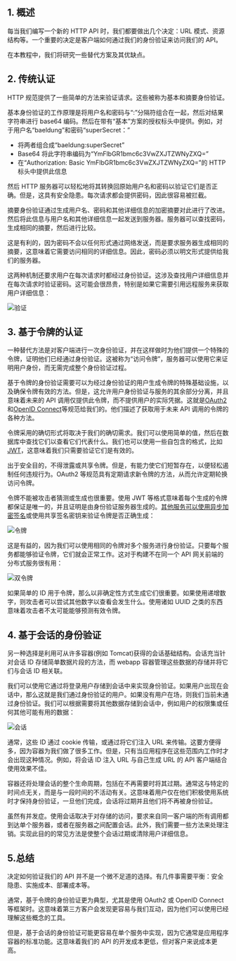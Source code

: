 ## 1. 概述

每当我们编写一个新的 HTTP API 时，我们都要做出几个决定：URL 模式、资源结构等。一个重要的决定是客户端如何通过我们的身份验证来访问我们的 API。

在本教程中，我们将研究一些替代方案及其优缺点。

## 2. 传统认证

HTTP 规范提供了一些简单的方法来验证请求。这些被称为基本和摘要身份验证。

基本身份验证的工作原理是将用户名和密码与“:”分隔符组合在一起，然后对结果字符串进行 base64 编码。然后在带有“基本”方案的授权标头中提供。例如，对于用户名“baeldung”和密码“superSecret：”

-   将两者组合成“baeldung:superSecret”
-   Base64 将此字符串编码为“YmFlbGR1bmc6c3VwZXJTZWNyZXQ=”
-   在“Authorization: Basic YmFlbGR1bmc6c3VwZXJTZWNyZXQ=”的 HTTP 标头中提供此信息

然后 HTTP 服务器可以轻松地将其转换回原始用户名和密码以验证它们是否正确。但是，这具有安全隐患。每次请求都会提供密码，因此很容易被拦截。

摘要身份验证通过生成用户名、密码和其他详细信息的加密摘要对此进行了改进。然后将此信息与用户名和其他详细信息一起发送到服务器。服务器可以查找密码，生成相同的摘要，然后进行比较。

这是有利的，因为密码不会以任何形式通过网络发送，而是要求服务器生成相同的摘要，这意味着它需要访问相同的详细信息。因此，密码必须以明文形式提供给我们的服务器。

这两种机制还要求用户在每次请求时都经过身份验证。这涉及查找用户详细信息并在每次请求时验证密码。这可能会很昂贵，特别是如果它需要引用远程服务来获取用户详细信息：

![验证](https://www.baeldung.com/wp-content/uploads/sites/4/2021/04/authentication.png)

## 3. 基于令牌的认证

一种替代方法是对客户端进行一次身份验证，并在这样做时为他们提供一个特殊的令牌，证明他们已经通过身份验证。这被称为“访问令牌”，服务器可以使用它来证明用户身份，而无需完成整个身份验证过程。

基于令牌的身份验证需要可以为经过身份验证的用户生成令牌的特殊基础设施，以及确保令牌有效的方法。但是，这允许用户身份验证与服务的其余部分分离，并且意味着未来的 API 调用仅提供此令牌，而不提供用户的实际凭据。这就是[OAuth2](https://www.baeldung.com/tag/oauth/)和[OpenID Connect](https://www.baeldung.com/spring-security-openid-connect)等规范给我们的。他们描述了获取用于未来 API 调用的令牌的各种方法。

令牌采用的确切形式将取决于我们的确切需求。我们可以使用简单的值，然后在数据库中查找它们以查看它们代表什么。我们也可以使用一些自包含的格式，比如[JWT](https://www.baeldung.com/spring-security-oauth-jwt)，这意味着我们只需要验证它们是有效的。

出于安全目的，不得泄露或共享令牌。但是，有能力使它们短暂存在，以便轻松遏制任何违规行为。OAuth2 等规范具有定期请求新令牌的方法，从而允许定期轮换访问令牌。

令牌不能被攻击者猜测或生成也很重要。使用 JWT 等格式意味着每个生成的令牌都保证是唯一的，并且证明是由身份验证服务器生成的。[其他服务可以使用异步加密签名](https://www.baeldung.com/java-digital-signature)或使用共享签名密钥来验证令牌是否正确生成：

![令牌](https://www.baeldung.com/wp-content/uploads/sites/4/2021/04/token.png)

这是有益的，因为我们可以使用相同的令牌对多个服务进行身份验证。只要每个服务都能够验证令牌，它们就会正常工作。这对于构建不在同一个 API 网关前端的分布式服务很有用：

![双令牌](https://www.baeldung.com/wp-content/uploads/sites/4/2021/04/twotokens.png)

如果简单的 ID 用于令牌，那么以非确定性方式生成它们很重要。如果使用递增数字，则攻击者可以尝试其他数字以查看会发生什么。使用诸如 UUID 之类的东西意味着攻击者不太可能能够预测有效令牌。

## 4. 基于会话的身份验证

另一种选择是利用可从许多容器(例如 Tomcat)获得的会话基础结构。会话充当针对会话 ID 存储简单数据片段的方法，而 webapp 容器管理这些数据的存储并将它们与会话 ID 相关联。

我们可以使用它通过将登录用户存储到会话中来实现身份验证。如果用户出现在会话中，那么这就是我们通过身份验证的用户。如果没有用户在场，则我们当前未通过身份验证。我们可以根据需要将其他数据存储到会话中，例如用户的权限集或任何其他可能有用的数据：

![会话](https://www.baeldung.com/wp-content/uploads/sites/4/2021/04/sessions.png)

通常，这些 ID 通过 cookie 传输，或通过将它们注入 URL 来传输。这要方便得多，因为容器为我们做了很多工作。但是，只有当应用程序在这些范围内工作时才会出现这种情况。例如，将会话 ID 注入 URL 与自己生成 URL 的 API 客户端结合使用效果不佳。

容器还将处理会话的整个生命周期，包括在不再需要时将其过期。通常这与特定的时间点无关，而是与一段时间的不活动有关。这意味着用户仅在他们积极使用系统时才保持身份验证，一旦他们完成，会话将过期并且他们将不再被身份验证。

虽然有并发症。使用会话取决于对存储的访问，要求来自同一客户端的所有调用都到达单个服务器，或者在服务器之间配置会话。此外，我们需要一些方法来处理注销。实现此目的的常见方法是使整个会话过期或清除用户详细信息。

## 5.总结

决定如何验证我们的 API 并不是一个微不足道的选择。有几件事需要平衡：安全隐患、实施成本、部署成本等。

通常，基于令牌的身份验证更为典型，尤其是使用 OAuth2 或 OpenID Connect 等框架时。这意味着第三方客户会发现更容易与我们互动，因为他们可以使用已经理解这些概念的工具。

但是，基于会话的身份验证可能更容易在单个服务中实现，因为它通常是应用程序容器的标准功能。这意味着我们的 API 的开发成本更低，但对客户来说成本更高。